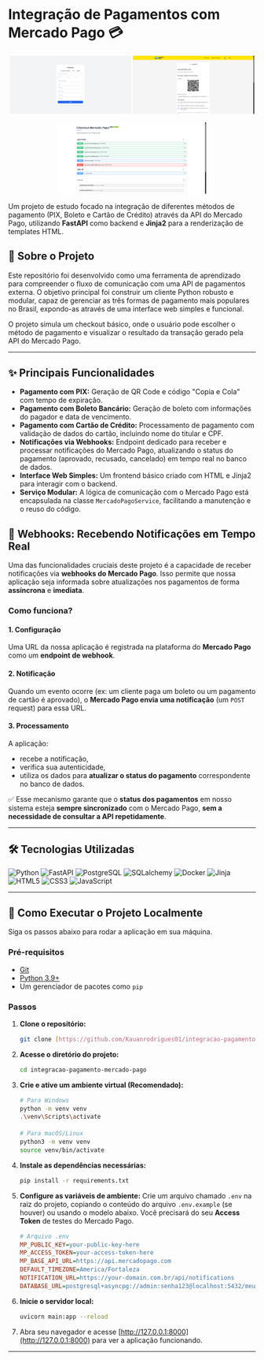 # Integração de Pagamentos com Mercado Pago 💳

<p align="center">
  <img src="https://raw.githubusercontent.com/Kauanrodrigues01/Kauanrodrigues01/refs/heads/main/images/projetos/checkout-mercado-pago/checkout-cartao.png" width="49%">
  <img src="https://raw.githubusercontent.com/Kauanrodrigues01/Kauanrodrigues01/refs/heads/main/images/projetos/checkout-mercado-pago/tela-mp-pix.png" width="49%">
</p>

<p align="center">
  <img src="https://raw.githubusercontent.com/Kauanrodrigues01/Kauanrodrigues01/refs/heads/main/images/projetos/checkout-mercado-pago/docs.png" width="60%">
</p>


Um projeto de estudo focado na integração de diferentes métodos de pagamento (PIX, Boleto e Cartão de Crédito) através da API do Mercado Pago, utilizando **FastAPI** como backend e **Jinja2** para a renderização de templates HTML.

## 📖 Sobre o Projeto

Este repositório foi desenvolvido como uma ferramenta de aprendizado para compreender o fluxo de comunicação com uma API de pagamentos externa. O objetivo principal foi construir um cliente Python robusto e modular, capaz de gerenciar as três formas de pagamento mais populares no Brasil, expondo-as através de uma interface web simples e funcional.

O projeto simula um checkout básico, onde o usuário pode escolher o método de pagamento e visualizar o resultado da transação gerado pela API do Mercado Pago.

---

## ✨ Principais Funcionalidades

* **Pagamento com PIX:** Geração de QR Code e código "Copia e Cola" com tempo de expiração.
* **Pagamento com Boleto Bancário:** Geração de boleto com informações do pagador e data de vencimento.
* **Pagamento com Cartão de Crédito:** Processamento de pagamento com validação de dados do cartão, incluindo nome do titular e CPF.
* **Notificações via Webhooks:** Endpoint dedicado para receber e processar notificações do Mercado Pago, atualizando o status do pagamento (aprovado, recusado, cancelado) em tempo real no banco de dados.
* **Interface Web Simples:** Um frontend básico criado com HTML e Jinja2 para interagir com o backend.
* **Serviço Modular:** A lógica de comunicação com o Mercado Pago está encapsulada na classe `MercadoPagoService`, facilitando a manutenção e o reuso do código.

## 🎣 Webhooks: Recebendo Notificações em Tempo Real

Uma das funcionalidades cruciais deste projeto é a capacidade de receber notificações via **webhooks do Mercado Pago**. Isso permite que nossa aplicação seja informada sobre atualizações nos pagamentos de forma **assíncrona** e **imediata**.

### Como funciona?

#### 1. Configuração
Uma URL da nossa aplicação é registrada na plataforma do **Mercado Pago** como um **endpoint de webhook**.

#### 2. Notificação
Quando um evento ocorre (ex: um cliente paga um boleto ou um pagamento de cartão é aprovado), o **Mercado Pago envia uma notificação** (um `POST` request) para essa URL.

#### 3. Processamento
A aplicação:
- recebe a notificação,
- verifica sua autenticidade,
- utiliza os dados para **atualizar o status do pagamento** correspondente no banco de dados.

✅ Esse mecanismo garante que o **status dos pagamentos** em nosso sistema esteja **sempre sincronizado** com o Mercado Pago, **sem a necessidade de consultar a API repetidamente**.

---

## 🛠️ Tecnologias Utilizadas

![Python](https://img.shields.io/badge/Python-3776AB?style=for-the-badge&logo=python&logoColor=white)
![FastAPI](https://img.shields.io/badge/FastAPI-005571?style=for-the-badge&logo=fastapi)
![PostgreSQL](https://img.shields.io/badge/PostgreSQL-316192?style=for-the-badge&logo=postgresql&logoColor=white)
![SQLalchemy](https://img.shields.io/badge/sqlalchemy-D71F00?style=for-the-badge&logo=sqlalchemy&logoColor=white)
![Docker](https://img.shields.io/badge/Docker-2496ED?style=for-the-badge&logo=docker&logoColor=white)
![Jinja](https://img.shields.io/badge/-Jinja-4B0082?logo=jinja&logoColor=white&style=flat)
![HTML5](https://img.shields.io/badge/HTML5-E34F26?style=for-the-badge&logo=html5&logoColor=white)
![CSS3](https://img.shields.io/badge/CSS3-1572B6?style=for-the-badge&logo=css3&logoColor=white)
![JavaScript](https://img.shields.io/badge/JavaScript-F7DF1E?style=for-the-badge&logo=javascript&logoColor=black)

---

## 🚀 Como Executar o Projeto Localmente

Siga os passos abaixo para rodar a aplicação em sua máquina.

### Pré-requisitos

* [Git](https://git-scm.com/)
* [Python 3.9+](https://www.python.org/downloads/)
* Um gerenciador de pacotes como `pip`

### Passos

1.  **Clone o repositório:**
    ```sh
    git clone [https://github.com/Kauanrodrigues01/integracao-pagamento-mercado-pago.git](https://github.com/Kauanrodrigues01/checkout-mercado-pago.git)
    ```

2.  **Acesse o diretório do projeto:**
    ```sh
    cd integracao-pagamento-mercado-pago
    ```

3.  **Crie e ative um ambiente virtual (Recomendado):**
    ```sh
    # Para Windows
    python -m venv venv
    .\venv\Scripts\activate

    # Para macOS/Linux
    python3 -m venv venv
    source venv/bin/activate
    ```

4.  **Instale as dependências necessárias:**
    ```sh
    pip install -r requirements.txt
    ```

5.  **Configure as variáveis de ambiente:**
    Crie um arquivo chamado `.env` na raiz do projeto, copiando o conteúdo do arquivo `.env.example` (se houver) ou usando o modelo abaixo. Você precisará do seu **Access Token** de testes do Mercado Pago.

    ```ini
    # Arquivo .env
    MP_PUBLIC_KEY=your-public-key-here
    MP_ACCESS_TOKEN=your-access-token-here
    MP_BASE_API_URL=https://api.mercadopago.com
    DEFAULT_TIMEZONE=America/Fortaleza
    NOTIFICATION_URL=https://your-domain.com.br/api/notifications
    DATABASE_URL=postgresql+asyncpg://admin:senha123@localhost:5432/meubanco
    ```

6.  **Inicie o servidor local:**
    ```sh
    uvicorn main:app --reload
    ```

7.  Abra seu navegador e acesse [http://127.0.0.1:8000](http://127.0.0.1:8000) para ver a aplicação funcionando.

---
